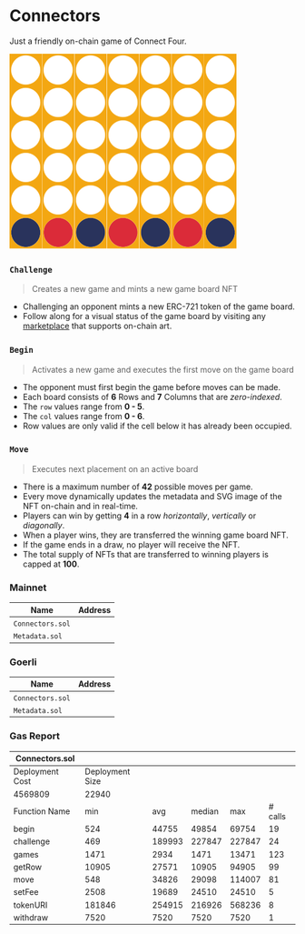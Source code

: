 # Connectors

Just a friendly on-chain game of Connect Four.

<img src="images/board.svg">


### `Challenge`

> Creates a new game and mints a new game board NFT

- Challenging an opponent mints a new ERC-721 token of the game board.
- Follow along for a visual status of the game board by visiting any [marketplace](https://opensea.io/) that supports on-chain art.

### `Begin`

> Activates a new game and executes the first move on the game board

- The opponent must first begin the game before moves can be made.
- Each board consists of **6** Rows and **7** Columns that are *zero-indexed*.
- The `row` values range from **0 - 5**.
- The `col` values range from **0 - 6**.
- Row values are only valid if the cell below it has already been occupied.

### `Move`

> Executes next placement on an active board

- There is a maximum number of **42** possible moves per game.
- Every move dynamically updates the metadata and SVG image of the NFT on-chain and in real-time.
- Players can win by getting **4** in a row *horizontally*, *vertically* or *diagonally*.
- When a player wins, they are transferred the winning game board NFT.
- If the game ends in a draw, no player will receive the NFT.
- The total supply of NFTs that are transferred to winning players is capped at **100**.


### Mainnet

| Name            | Address                                                                                                                       |
| --------------- | ----------------------------------------------------------------------------------------------------------------------------- |
| `Connectors.sol`    | [](https://etherscan.io/address/) |
| `Metadata.sol`      | [](https://etherscan.io/address/) |


### Goerli

| Name            | Address                                                                                                                       |
| --------------- | ----------------------------------------------------------------------------------------------------------------------------- |
| `Connectors.sol`    | [](https://goerli.etherscan.io/address/) |
| `Metadata.sol`      | [](https://goerli.etherscan.io/address/) |


### Gas Report

| Connectors.sol                         |                 |        |        |        |         |
|----------------------------------------|-----------------|--------|--------|--------|---------|
| Deployment Cost                        | Deployment Size |        |        |        |         |
| 4569809                                | 22940           |        |        |        |         |
| Function Name                          | min             | avg    | median | max    | # calls |
| begin                                  | 524             | 44755  | 49854  | 69754  | 19      |
| challenge                              | 469             | 189993 | 227847 | 227847 | 24      |
| games                                  | 1471            | 2934   | 1471   | 13471  | 123     |
| getRow                                 | 10905           | 27571  | 10905  | 94905  | 99      |
| move                                   | 548             | 34826  | 29098  | 114007 | 81      |
| setFee                                 | 2508            | 19689  | 24510  | 24510  | 5       |
| tokenURI                               | 181846          | 254915 | 216926 | 568236 | 8       |
| withdraw                               | 7520            | 7520   | 7520   | 7520   | 1       |
